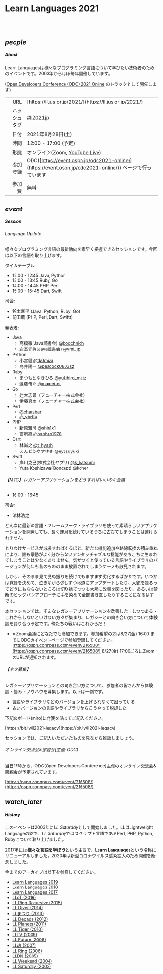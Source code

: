 <div class="section no-pad-bot" id="index-banner"><div class="container"><!-- start Index banner -->

<br><br>
      
# Learn Languages 2021

<br><br>

</div></div><!-- end Index banner -->

<div class="container"><div class="section"><div class="row"><!-- start main -->

<div class="col s12 m4"><div class="icon-block"><!-- start About -->

<h2 class="center green-text darken-1"><i class="material-icons">people</i></h2><!-- people icon -->

##### About

Learn Languagesは様々なプログラミング言語について学びたい技術者のためのイベントです。2003年からほぼ毎年開催しています。

([Open Developers Conference (ODC) 2021 Online](https://event.ospn.jp/odc2021-online/) のトラックとして開催します)

| | |
| ---:         |     ---      |
| URL | [https://ll.jus.or.jp/2021/](https://ll.jus.or.jp/2021/) |
| ハッシュタグ |  [#ll2021jp](https://twitter.com/search?q=ll2021jp) |
| 日付 |  2021年8月28日(土) |
| 時間 |  12:00 - 17:00 (予定) |
| 形態 |  オンライン(Zoom, [YouTube Live](https://www.youtube.com/c/OSPNjp))  |
| 参加登録 |  ODC([https://event.ospn.jp/odc2021-online/](https://event.ospn.jp/odc2021-online/)) ページで行っています |
| 参加費 |  無料 |

</div></div><!-- end About -->

<div class="col s12 m4"><div class="icon-block"><!-- start Session -->

<h2 class="center green-text darken-1"><i class="material-icons">event</i></h2><!-- event icon -->

##### Session

###### Language Update

様々なプログラミング言語の最新動向を素早く把握できるセッションです。今回は以下の言語を取り上げます。

タイムテーブル:
- 12:00 - 12:45 Java, Python
- 13:00 - 13:45 Ruby, Go
- 14:00 - 14:45 PHP, Perl
- 15:00 - 15: 45 Dart, Swift

司会:
- 鈴木嘉平 (Java, Python, Ruby, Go)
- 前田薫 (PHP, Perl, Dart, Swiftt)

発表者:
- Java
  - 高橋徹(Java読書会) [@boochnich](https://twitter.com/boochnich)
  - 岩室元典(Java読書会) [@vmi_jp](https://twitter.com/vmi_jp)
- Python
  - 小宮健 [@tk0miya](https://twitter.com/tk0miya)
  - 高井陽一 [@peacock0803sz](https://twitter.com/peacock0803sz)
- Ruby
    - まつもとゆきひろ [@yukihiro_matz](https://twitter.com/yukihiro_matz)
    - 遠藤侑介 [@mametter](https://twitter.com/mametter)
- Go
  - 辻大志郎（フューチャー株式会社）
  - 伊藤真彦（フューチャー株式会社）
- Perl
  - [@charsbar](https://twitter.com/charsbar)
  - [@_ybrliiu](https://twitter.com/_ybrliiu)
- PHP
  - 新原雅司 [@shin1x1](https://twitter.com/shin1x1)
  - 富所亮 [@hanhan1978](https://twitter.com/hanhan1978)
- Dart
  - 林尚之 [@t_hyssh](https://twitter.com/t_hyssh)
  - えんどうやすゆき [@eyasuyuki](https://twitter.com/eyasuyuki)
- Swift
  - 岸川克己(株式会社ヤプリ) [@k_katsumi](https://twitter.com/k_katsumi) 
  - Yuta Koshizawa(Qoncept) [@koher](https://twitter.com/koher)

###### 【MTG】レガシーアプリケーションをどうすればいいのか会議

- 16:00 - 16:45

司会:
- 法林浩之


どんなに最新の言語・フレームワーク・ライブラリを使って素晴らしいアプリケーションを開発しても、長く運用を続けているうちに古びてしまうことは避けられません。

とりわけサービスが成長すればするほど、新たな機能追加や路線転換の積み重ねにより、誰も挙動がよく分からないアンタッチャブルな機能があちこちに生まれてしまうことは少なくありません。気がつくと使っている言語やライブラリのバージョンが何年も昔のもののまま放置されてしまうケースも散見されます。

しかし、そのまま見て見ぬ振りを続けてもますます劣化するばかりです。いつかは覚悟を決めて、泣きながら少しずつ地道にアップデートしたり、大鉈を振るってどうにもならないところは切り捨てつつも大胆に改善を図ったり、あるいは禁断のビッグバンアプローチに手を染めて全部書き直したりすることになるはずです。

本セッションでは、そんなレガシーアプリケーションを改善した・しつつある・これからしないといけない方々が集まり、レガシーとの向き合い方について体験談を語り合う予定です。俺たちの戦いはこれからだ！

- ※ Zoom会議にどなたでも参加できます。参加希望の方は8/27(金) 16:00 までにODCのイベントページで参加登録してください。 [https://ospn.connpass.com/event/216508/](https://ospn.connpass.com/event/216508/) 8/27(金) 17:00ごろにZoomのURLが通知されます。

###### 【ネタ募集】

レガシーアプリケーションとの向き合い方について、参加者の皆さんから体験談・悩み・ノウハウを募集します。以下は一例です。

- 言語やライブラリなどのバージョンを上げられなくて困っている
- 古いバージョンの言語やライブラリからこうやって脱却した

下記のボード(miro)に付箋を貼ってご記入ください。

[https://bit.ly/ll2021-legacy](https://bit.ly/ll2021-legacy)

セッションでは、ご記入いただいたものを見ながら雑談しましょう。

###### オンライン交流会&amp;懇親会(主催: ODC)

当日17時から、ODC(Open Developers Conference)主催のオンライン交流会&amp;懇親会が予定されています。

[https://ospn.connpass.com/event/216508/](https://ospn.connpass.com/event/216508/)

</div></div><!-- end Session -->

<div class="col s12 m4"><div class="icon-block"><!-- start History -->

<h2 class="center green-text darken-1"><i class="material-icons">watch_later</i></h2><!-- watch_later icon -->

##### History

このイベントは2003年に*LL Saturday*として開始しました。LLはLightweight Languageの略で、*LL Saturday*ではスクリプト言語であるPerl, PHP, Python, Rubyについて取り上げました。

2017年には**様々な言語を学ぼう**という主旨で、**Learn Languages**という名称にリニューアルしました。2020年は新型コロナウイルス感染拡大のため開催を断念しました。

今までのアーカイブは以下を参照してください。

- [Learn Languages 2019](https://ll.jus.or.jp/2019/)
- [Learn Languages 2018](https://ll.jus.or.jp/2018about/)
- [Learn Languages 2017](https://ll.jus.or.jp/2017/)
- [LLoT (2016)](https://ll.jus.or.jp/2016/)
- [LL Ring Recursive (2015)](https://ll.jus.or.jp/2015/)
- [LL Diver (2014)](https://ll.jus.or.jp/2014/)
- [LLまつり (2013)](https://ll.jus.or.jp/2013/)
- [LL Decade (2012)](https://ll.jus.or.jp/2012/)
- [LL Planets (2011)](https://ll.jus.or.jp/2011/)
- [LL Tiger (2010)](https://ll.jus.or.jp/2010/)
- [LLTV (2009)](https://ll.jus.or.jp/2009/)
- [LL Future (2008)](https://ll.jus.or.jp/2008/)
- [LL魂 (2007)](https://ll.jus.or.jp/2007/)
- [LL Ring (2006)](https://ll.jus.or.jp/2006/)
- [LLDN (2005)](https://ll.jus.or.jp/2005/)
- [LL Weekend (2004)](https://ll.jus.or.jp/llw2004/)
- [LL Saturday (2003)](https://ll.jus.or.jp/lls2003/)

</div></div><!-- end History -->

</div></div></div><!-- end main -->
